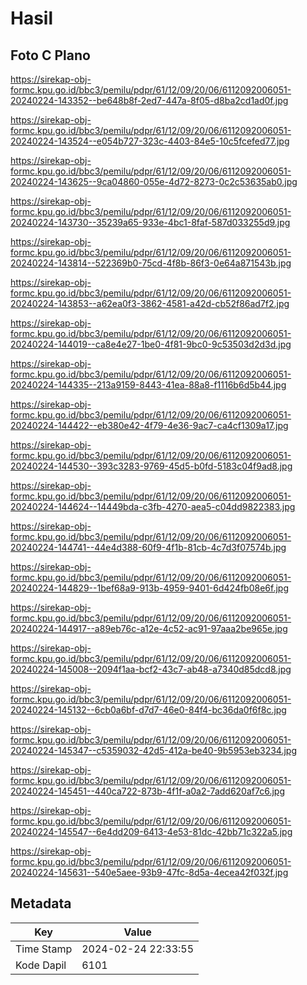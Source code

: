 # Hasil

## Foto C Plano

https://sirekap-obj-formc.kpu.go.id/bbc3/pemilu/pdpr/61/12/09/20/06/6112092006051-20240224-143352--be648b8f-2ed7-447a-8f05-d8ba2cd1ad0f.jpg

https://sirekap-obj-formc.kpu.go.id/bbc3/pemilu/pdpr/61/12/09/20/06/6112092006051-20240224-143524--e054b727-323c-4403-84e5-10c5fcefed77.jpg

https://sirekap-obj-formc.kpu.go.id/bbc3/pemilu/pdpr/61/12/09/20/06/6112092006051-20240224-143625--9ca04860-055e-4d72-8273-0c2c53635ab0.jpg

https://sirekap-obj-formc.kpu.go.id/bbc3/pemilu/pdpr/61/12/09/20/06/6112092006051-20240224-143730--35239a65-933e-4bc1-8faf-587d033255d9.jpg

https://sirekap-obj-formc.kpu.go.id/bbc3/pemilu/pdpr/61/12/09/20/06/6112092006051-20240224-143814--522369b0-75cd-4f8b-86f3-0e64a871543b.jpg

https://sirekap-obj-formc.kpu.go.id/bbc3/pemilu/pdpr/61/12/09/20/06/6112092006051-20240224-143853--a62ea0f3-3862-4581-a42d-cb52f86ad7f2.jpg

https://sirekap-obj-formc.kpu.go.id/bbc3/pemilu/pdpr/61/12/09/20/06/6112092006051-20240224-144019--ca8e4e27-1be0-4f81-9bc0-9c53503d2d3d.jpg

https://sirekap-obj-formc.kpu.go.id/bbc3/pemilu/pdpr/61/12/09/20/06/6112092006051-20240224-144335--213a9159-8443-41ea-88a8-f1116b6d5b44.jpg

https://sirekap-obj-formc.kpu.go.id/bbc3/pemilu/pdpr/61/12/09/20/06/6112092006051-20240224-144422--eb380e42-4f79-4e36-9ac7-ca4cf1309a17.jpg

https://sirekap-obj-formc.kpu.go.id/bbc3/pemilu/pdpr/61/12/09/20/06/6112092006051-20240224-144530--393c3283-9769-45d5-b0fd-5183c04f9ad8.jpg

https://sirekap-obj-formc.kpu.go.id/bbc3/pemilu/pdpr/61/12/09/20/06/6112092006051-20240224-144624--14449bda-c3fb-4270-aea5-c04dd9822383.jpg

https://sirekap-obj-formc.kpu.go.id/bbc3/pemilu/pdpr/61/12/09/20/06/6112092006051-20240224-144741--44e4d388-60f9-4f1b-81cb-4c7d3f07574b.jpg

https://sirekap-obj-formc.kpu.go.id/bbc3/pemilu/pdpr/61/12/09/20/06/6112092006051-20240224-144829--1bef68a9-913b-4959-9401-6d424fb08e6f.jpg

https://sirekap-obj-formc.kpu.go.id/bbc3/pemilu/pdpr/61/12/09/20/06/6112092006051-20240224-144917--a89eb76c-a12e-4c52-ac91-97aaa2be965e.jpg

https://sirekap-obj-formc.kpu.go.id/bbc3/pemilu/pdpr/61/12/09/20/06/6112092006051-20240224-145008--2094f1aa-bcf2-43c7-ab48-a7340d85dcd8.jpg

https://sirekap-obj-formc.kpu.go.id/bbc3/pemilu/pdpr/61/12/09/20/06/6112092006051-20240224-145132--6cb0a6bf-d7d7-46e0-84f4-bc36da0f6f8c.jpg

https://sirekap-obj-formc.kpu.go.id/bbc3/pemilu/pdpr/61/12/09/20/06/6112092006051-20240224-145347--c5359032-42d5-412a-be40-9b5953eb3234.jpg

https://sirekap-obj-formc.kpu.go.id/bbc3/pemilu/pdpr/61/12/09/20/06/6112092006051-20240224-145451--440ca722-873b-4f1f-a0a2-7add620af7c6.jpg

https://sirekap-obj-formc.kpu.go.id/bbc3/pemilu/pdpr/61/12/09/20/06/6112092006051-20240224-145547--6e4dd209-6413-4e53-81dc-42bb71c322a5.jpg

https://sirekap-obj-formc.kpu.go.id/bbc3/pemilu/pdpr/61/12/09/20/06/6112092006051-20240224-145631--540e5aee-93b9-47fc-8d5a-4ecea42f032f.jpg


## Metadata

| Key        | Value               |
| ---------- | ------------------- |
| Time Stamp | 2024-02-24 22:33:55 |
| Kode Dapil | 6101                |



